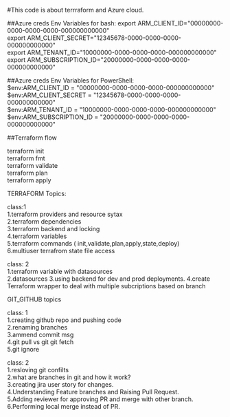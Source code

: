 #This code is about terrraform and Azure cloud.


##Azure creds Env Variables for bash:
export ARM_CLIENT_ID="00000000-0000-0000-0000-000000000000"                     
export ARM_CLIENT_SECRET="12345678-0000-0000-0000-000000000000"                                                     
export ARM_TENANT_ID="10000000-0000-0000-0000-000000000000"                                                             
export ARM_SUBSCRIPTION_ID="20000000-0000-0000-0000-000000000000"                       

##Azure creds Env Variables for PowerShell:                                           
$env:ARM_CLIENT_ID = "00000000-0000-0000-0000-000000000000"                                                 
$env:ARM_CLIENT_SECRET = "12345678-0000-0000-0000-000000000000"                                                     
$env:ARM_TENANT_ID = "10000000-0000-0000-0000-000000000000"                                             
$env:ARM_SUBSCRIPTION_ID = "20000000-0000-0000-0000-000000000000"                                                   

##Terraform flow        

terraform init                                            
terraform fmt                                      
terraform validate                                   
terraform plan                                   
terraform apply                         

TERRAFORM Topics:                       

class:1                                                 
1.terraform providers and resource  sytax                   
2.terraform  dependencies                               
3.terraform backend and locking                                                                     
4.terraform variables                                           
5.terraform commands ( init,validate,plan,apply,state,deploy)                   
6.multiuser terrafrom state file access                                                 

class: 2                                                            
1.terraform variable with datasources                                           
2.datasources 
3.using backend for dev and prod deployments. 
4.create Terraform wrapper to deal with multiple subcriptions based on branch 


GIT_GITHUB topics                                                   

class: 1                                                                
1.creating github repo and pushing code                                                     
2.renaming branches                                                             
3.ammend commit msg                                                             
4.git pull vs git git fetch                                                             
5.git ignore                                                        

class: 2                                                            
1.resloving git confilts                                                            
2.what are branches in git and how it work?                                                             
3.creating jira user story for changes.                                                         
4.Understanding Feature branches and Raising Pull Request.                                              
5.Adding reviewer for approving PR and merge with other branch.                                                 
6.Performing local merge instead of PR.

